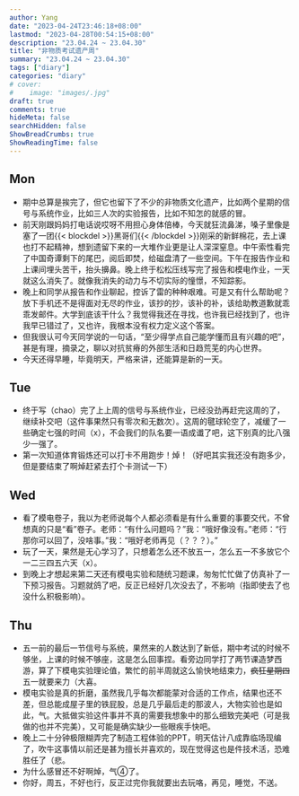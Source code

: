 ```yaml
---
author: Yang
date: "2023-04-24T23:46:18+08:00"
lastmod: "2023-04-28T00:54:15+08:00"
description: "23.04.24 ~ 23.04.30"
title: "非物质考试遗产周"
summary: "23.04.24 ~ 23.04.30"
tags: ["diary"]
categories: "diary"
# cover: 
#    image: "images/.jpg"
draft: true
comments: true
hideMeta: false
searchHidden: false
ShowBreadCrumbs: true
ShowReadingTime: false
---
```


## Mon

- 期中总算是挨完了，但它也留下了不少的非物质文化遗产，比如两个星期的信号与系统作业，比如三人次的实验报告，比如不知怎的就感的冒。
- 前天刚跟妈妈打电话说哎呀不用担心身体倍棒，今天就狂流鼻涕，嗓子里像是塞了一团{{< blockdel >}}黑哥们{{< /blockdel >}}刚采的新鲜棉花，去上课也打不起精神，想到遗留下来的一大堆作业更是让人深深窒息。中午索性看完了中国奇谭剩下的尾巴，阅后即焚，给磁盘清了一些空间。下午在报告作业和上课间埋头苦干，抬头擤鼻。晚上终于松松压线写完了报告和模电作业，一天就这么消失了。就像我消失的动力与不切实际的憧憬，不知踪影。
- 晚上和同学从报告和作业聊起，控诉了雷的种种艰难。可是又有什么帮助呢？放下手机还不是得面对无尽的作业，该抄的抄，该补的补，该给助教道歉就乖乖发邮件。大学到底该干什么？我觉得我还在寻找，也许我已经找到了，也许我早已错过了，又也许，我根本没有权力定义这个答案。
- 但我很认可今天同学说的一句话，“至少得学点自己能学懂而且有兴趣的吧”，甚是有理，摘录之，聊以对抗贫瘠的外部生活和日趋荒芜的内心世界。
- 今天还得早睡，毕竟明天，严格来讲，还能算是新的一天。

## Tue

- 终于写（chao）完了上上周的信号与系统作业，已经没劲再赶完这周的了，继续补交吧（这件事果然只有零次和无数次）。这周的毽球轮空了，减缓了一些确定七强的时间（x），不会我们的队名要一语成谶了吧，这下别真的比八强少一强了。
- 第一次知道体育锻炼还可以打卡不用跑步！焯！（好吧其实我还没有跑多少，但是要结束了啊焯赶紧去打个卡测试一下）

## Wed

- 看了模电卷子，我以为老师说每个人都必须看是有什么重要的事要交代，不曾想真的只是“看”卷子。老师：“有什么问题吗？”我：“哦好像没有。”老师：“行那你可以回了，没啥事。”我：“哦好老师再见（？？？）。”
- 玩了一天，果然是无心学习了，只想着怎么还不放五一，怎么五一不多放它个一二三四五六天（x）。
- 到晚上才想起来第二天还有模电实验和随统习题课，匆匆忙忙做了仿真补了一下预习报告。习题就鸽了吧，反正已经好几次没去了，不影响（指即使去了也没什么积极影响）。

## Thu

- 五一前的最后一节信号与系统，果然来的人数达到了新低，期中考试的时候不够坐，上课的时候不够座，这是怎么回事捏。看旁边同学打了两节课造梦西游，算了下模电实验理论值，繁忙的前半周就这么愉快地结束力，<del>疯狂星期四</del>五一就要来力（大喜。
- 模电实验是真的折磨，虽然我几乎每次都能蒙对合适的工作点，结果也还不差，但总能成屋子里的铁屁股，总是几乎最后走的那波人，大物实验也是如此，气。大抵做实验这件事并不真的需要我想象中的那么细致完美吧（可是我做的也并不完美），又可能是确实缺少一些眼疾手快吧。
- 晚上二十分钟极限糊弄完了制造工程体验的PPT，明天估计八成靠临场现编了，吹牛这事情以前还是甚为擅长并喜欢的，现在觉得这也是件技术活，恐难胜任了（悲。
- 为什么感冒还不好啊焯，气④了。
- 你好，周五，不好也行，反正过完你我就要出去玩咯，再见，睡觉，不送。
